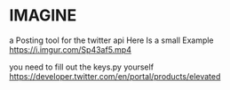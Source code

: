 # IMAGINE
a Posting tool for the twitter api
Here Is a small Example
https://i.imgur.com/Sp43af5.mp4

you need to fill out the keys.py yourself
https://developer.twitter.com/en/portal/products/elevated
